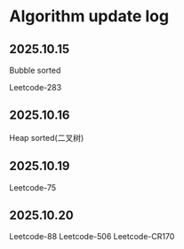 # Algorithm update log
## 2025.10.15 
Bubble sorted

Leetcode-283
## 2025.10.16
Heap sorted(二叉树)
## 2025.10.19
Leetcode-75
## 2025.10.20
Leetcode-88
Leetcode-506
Leetcode-CR170
